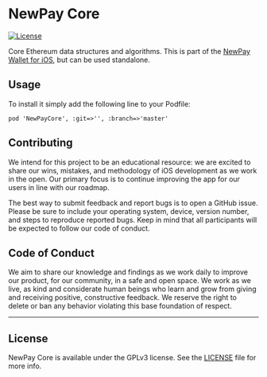 # NewPay Core

[![License](https://img.shields.io/badge/license-GPL3-green.svg?style=flat)]()

Core Ethereum data structures and algorithms. This is part of the [NewPay Wallet for iOS](), but can be used standalone.

## Usage

To install it simply add the following line to your Podfile:

```
pod 'NewPayCore', :git=>'', :branch=>'master'
```

## Contributing

We intend for this project to be an educational resource: we are excited to
share our wins, mistakes, and methodology of iOS development as we work
in the open. Our primary focus is to continue improving the app for our users in
line with our roadmap.

The best way to submit feedback and report bugs is to open a GitHub issue.
Please be sure to include your operating system, device, version number, and
steps to reproduce reported bugs. Keep in mind that all participants will be
expected to follow our code of conduct.

## Code of Conduct

We aim to share our knowledge and findings as we work daily to improve our
product, for our community, in a safe and open space. We work as we live, as
kind and considerate human beings who learn and grow from giving and receiving
positive, constructive feedback. We reserve the right to delete or ban any
behavior violating this base foundation of respect.

---

## License

NewPay Core is available under the GPLv3 license. See the [LICENSE]() file for more info.
